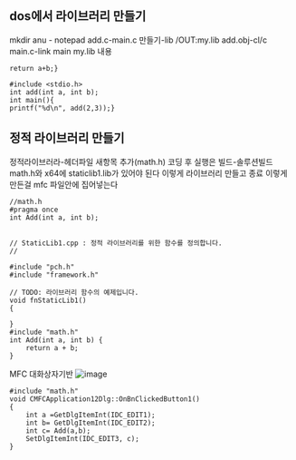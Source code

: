 ## dos에서 라이브러리 만들기
 mkdir anu - notepad add.c-main.c 만들기-lib /OUT:my.lib add.obj-cl/c main.c-link main my.lib
 내용 
```int add(int a, int b){
return a+b;}
```
```
#include <stdio.h>
int add(int a, int b);
int main(){
printf("%d\n", add(2,3));}
```
## 정적 라이브러리 만들기
정적라이브러라-헤더파일 새항목 추가(math.h)
코딩 후 실행은 빌드-솔루션빌드 math.h와 x64에 staticlib1.lib가 있어야 된다 이렇게 라이브러리 만들고 종료 이렇게 만든걸 mfc 파일안에 집어넣는다
```
//math.h
#pragma once
int Add(int a, int b);
```
```

// StaticLib1.cpp : 정적 라이브러리를 위한 함수를 정의합니다.
//

#include "pch.h"
#include "framework.h"

// TODO: 라이브러리 함수의 예제입니다.
void fnStaticLib1()
{
	
}
#include "math.h"
int Add(int a, int b) {
	return a + b;
}
```


MFC 대화상자기반
![image](https://github.com/gryrryfh/visual-programming/assets/50912987/9e247de2-5ecf-4843-b299-211ca9b59f15)
```mfc
#include "math.h"
void CMFCApplication12Dlg::OnBnClickedButton1()
{
	int a =GetDlgItemInt(IDC_EDIT1);
	int b= GetDlgItemInt(IDC_EDIT2);
	int c= Add(a,b);
	SetDlgItemInt(IDC_EDIT3, c);
}

```

